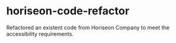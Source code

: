 # horiseon-code-refactor
Refactored an existent code from Horiseon Company to meet the accessibility requirements.
